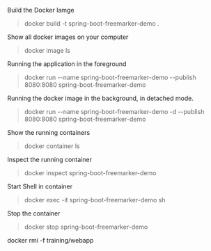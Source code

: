 Build the Docker Iamge

> docker build -t spring-boot-freemarker-demo .

Show all docker images on your computer

> docker image ls

Running the application in the foreground

> docker run --name spring-boot-freemarker-demo --publish 8080:8080 spring-boot-freemarker-demo

Running the docker image in the background, in detached mode.

> docker run --name spring-boot-freemarker-demo -d --publish 8080:8080 spring-boot-freemarker-demo

Show the running containers 

> docker container ls

Inspect the running container

> docker inspect spring-boot-freemarker-demo

Start Shell in container

> docker exec -it spring-boot-freemarker-demo sh

Stop the container

> docker stop spring-boot-freemarker-demo

docker rmi -f training/webapp